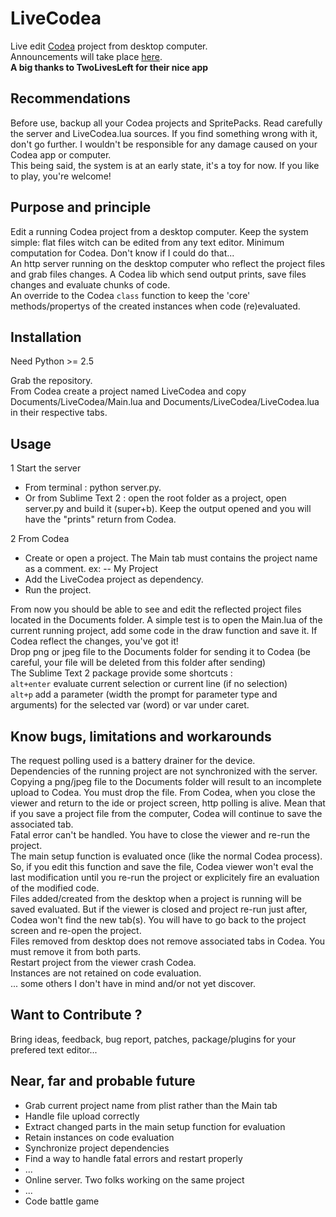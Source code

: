LiveCodea
=========

Live edit [Codea](http://twolivesleft.com/Codea/) project from desktop computer.  
Announcements will take place [here](http://twolivesleft.com/Codea/Talk/discussion/2831/codea-as-repl).  
**A big thanks to TwoLivesLeft for their nice app**

## Recommendations
Before use, backup all your Codea projects and SpritePacks. Read carefully the server and LiveCodea.lua sources. If you find something wrong with it, don't go further. I wouldn't be responsible for any damage caused on your Codea app or computer.  
This being said, the system is at an early state, it's a toy for now. If you like to play, you're welcome!

## Purpose and principle
Edit a running Codea project from a desktop computer. Keep the system simple: flat files witch can be edited from any text editor. Minimum computation for Codea. Don't know if I could do that...  
An http server running on the desktop computer who reflect the project files and grab files changes. A Codea lib which send output prints, save files changes and evaluate chunks of code.  
An override to the Codea `class` function to keep the 'core' methods/propertys of the created instances when code (re)evaluated.

## Installation
Need Python >= 2.5

Grab the repository.  
From Codea create a project named LiveCodea and copy Documents/LiveCodea/Main.lua and Documents/LiveCodea/LiveCodea.lua in their respective tabs.

## Usage
1 Start the server
- From terminal : python server.py.
- Or from Sublime Text 2 : open the root folder as a project, open server.py and build it (super+b). Keep the output opened and you will have the "prints" return from Codea.

2 From Codea
- Create or open a project. The Main tab must contains the project name as a comment. ex: -- My Project
- Add the LiveCodea project as dependency.
- Run the project.

From now you should be able to see and edit the reflected project files located in the Documents folder. A simple test is to open the Main.lua of the current running project, add some code in the draw function and save it. If Codea reflect the changes, you've got it!  
Drop png or jpeg file to the Documents folder for sending it to Codea (be careful, your file will be deleted from this folder after sending)  
The Sublime Text 2 package provide some shortcuts :  
`alt+enter` evaluate current selection or current line (if no selection)  
`alt+p` add a parameter (width the prompt for parameter type and arguments) for the selected var (word) or var under caret.

## Know bugs, limitations and workarounds
The request polling used is a battery drainer for the device.   
Dependencies of the running project are not synchronized with the server.  
Copying a png/jpeg file to the Documents folder will result to an incomplete upload to Codea. You must drop the file. 
From Codea, when you close the viewer and return to the ide or project screen, http polling is alive. Mean that if you save a project file from the computer, Codea will continue to save the associated tab.  
Fatal error can't be handled. You have to close the viewer and re-run the project.  
The main setup function is evaluated once (like the normal Codea process). So, if you edit this function and save the file, Codea viewer won't eval the last modification until you re-run the project or explicitely fire an evaluation of the modified code.  
Files added/created from the desktop when a project is running will be saved evaluated. But if the viewer is closed and project re-run just after, Codea won't find the new tab(s). You will have to go back to the project screen and re-open the project.  
Files removed from desktop does not remove associated tabs in Codea. You must remove it from both parts.  
Restart project from the viewer crash Codea.  
Instances are not retained on code evaluation.  
... some others I don't have in mind and/or not yet discover.

## Want to Contribute ?
Bring ideas, feedback, bug report, patches, package/plugins for your prefered text editor...

## Near, far and probable future
- Grab current project name from plist rather than the Main tab
- Handle file upload correctly
- Extract changed parts in the main setup function for evaluation
- Retain instances on code evaluation
- Synchronize project dependencies
- Find a way to handle fatal errors and restart properly
- ...
- Online server. Two folks working on the same project
- ...
- Code battle game